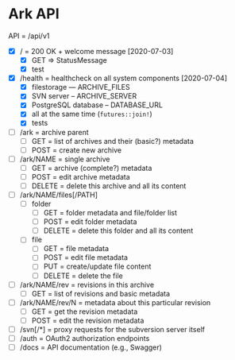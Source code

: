 # Ark API

API = /api/v1

* [x] / = 200 OK + welcome message [2020-07-03]
    * [x] GET => StatusMessage
    * [x] test
* [x] /health = healthcheck on all system components [2020-07-04]
    * [x] filestorage — ARCHIVE_FILES
    * [x] SVN server – ARCHIVE_SERVER
    * [x] PostgreSQL database – DATABASE_URL
    * [x] all at the same time (`futures::join!`)
    * [x] tests
* [ ] /ark = archive parent 
    * [ ] GET = list of archives and their (basic?) metadata
    * [ ] POST = create new archive
* [ ] /ark/NAME = single archive
    * [ ] GET = archive (complete?) metadata
    * [ ] POST = edit archive metadata
    * [ ] DELETE = delete this archive and all its content
* [ ] /ark/NAME/files[/PATH]
    * [ ] folder 
        * [ ] GET = folder metadata and file/folder list
        * [ ] POST = edit folder metadata
        * [ ] DELETE = delete this folder and all its content
    * [ ] file 
        * [ ] GET = file metadata
        * [ ] POST = edit file metadata
        * [ ] PUT = create/update file content
        * [ ] DELETE = delete the file
* [ ] /ark/NAME/rev = revisions in this archive
    * [ ] GET = list of revisions and basic metadata
* [ ] /ark/NAME/rev/N = metadata about this particular revision
    * [ ] GET = get the revision metadata
    * [ ] POST = edit the revision metadata
* [ ] /svn[/*] = proxy requests for the subversion server itself
* [ ] /auth = OAuth2 authorization endpoints
* [ ] /docs = API documentation (e.g., Swagger)
